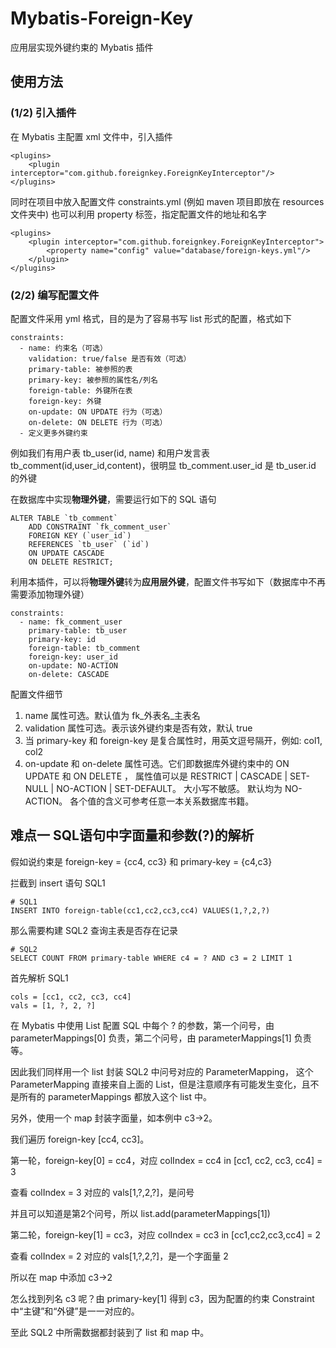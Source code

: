 # Mybatis-Foreign-Key
应用层实现外键约束的 Mybatis 插件

## 使用方法
### (1/2) 引入插件
在 Mybatis 主配置 xml 文件中，引入插件
~~~
<plugins>
    <plugin interceptor="com.github.foreignkey.ForeignKeyInterceptor"/>
</plugins>
~~~
同时在项目中放入配置文件 constraints.yml (例如 maven 项目即放在 resources 文件夹中)
也可以利用 property 标签，指定配置文件的地址和名字
~~~
<plugins>
    <plugin interceptor="com.github.foreignkey.ForeignKeyInterceptor">
        <property name="config" value="database/foreign-keys.yml"/>
    </plugin>
</plugins>
~~~
### (2/2) 编写配置文件
配置文件采用 yml 格式，目的是为了容易书写 list 形式的配置，格式如下
~~~
constraints:
  - name: 约束名（可选）
    validation: true/false 是否有效（可选）
    primary-table: 被参照的表
    primary-key: 被参照的属性名/列名
    foreign-table: 外键所在表
    foreign-key: 外键
    on-update: ON UPDATE 行为（可选）
    on-delete: ON DELETE 行为（可选）
  - 定义更多外键约束
~~~
例如我们有用户表 tb_user(id, name) 和用户发言表 tb_comment(id,user_id,content)，很明显 tb_comment.user_id 是 tb_user.id 的外键

在数据库中实现**物理外键**，需要运行如下的 SQL 语句
~~~
ALTER TABLE `tb_comment`
    ADD CONSTRAINT `fk_comment_user`
    FOREIGN KEY (`user_id`)
    REFERENCES `tb_user` (`id`)
    ON UPDATE CASCADE
    ON DELETE RESTRICT;
~~~
利用本插件，可以将**物理外键**转为**应用层外键**，配置文件书写如下（数据库中不再需要添加物理外键）
~~~
constraints:
  - name: fk_comment_user
    primary-table: tb_user
    primary-key: id
    foreign-table: tb_comment
    foreign-key: user_id
    on-update: NO-ACTION
    on-delete: CASCADE
~~~
配置文件细节
1. name 属性可选。默认值为 fk_外表名_主表名
2. validation 属性可选。表示该外键约束是否有效，默认 true
3. 当 primary-key 和 foreign-key 是复合属性时，用英文逗号隔开，例如: col1, col2
4. on-update 和 on-delete 属性可选。它们即数据库外键约束中的 ON UPDATE 和 ON DELETE ，
属性值可以是 RESTRICT | CASCADE | SET-NULL | NO-ACTION | SET-DEFAULT。
大小写不敏感。
默认均为 NO-ACTION。
各个值的含义可参考任意一本关系数据库书籍。

## 难点一 SQL语句中字面量和参数(?)的解析
假如说约束是 foreign-key = {cc4, cc3} 和 primary-key = {c4,c3}

拦截到 insert 语句 SQL1

~~~
# SQL1
INSERT INTO foreign-table(cc1,cc2,cc3,cc4) VALUES(1,?,2,?)
~~~

那么需要构建 SQL2 查询主表是否存在记录

~~~
# SQL2
SELECT COUNT FROM primary-table WHERE c4 = ? AND c3 = 2 LIMIT 1
~~~


首先解析 SQL1
~~~
cols = [cc1, cc2, cc3, cc4]
vals = [1, ?, 2, ?]
~~~

在 Mybatis 中使用 List<ParameterMapping> 配置 SQL 中每个 ? 的参数，第一个问号，由 parameterMappings[0] 负责，第二个问号，由 parameterMappings[1] 负责等。

因此我们同样用一个 list 封装 SQL2 中问号对应的 ParameterMapping，
这个 ParameterMapping 直接来自上面的 List<ParameterMapping>，但是注意顺序有可能发生变化，且不是所有的 parameterMappings 都放入这个 list 中。

另外，使用一个 map 封装字面量，如本例中 c3->2。

我们遍历 foreign-key [cc4, cc3]。

第一轮，foreign-key[0] = cc4，对应 colIndex = cc4 in [cc1, cc2, cc3, cc4] = 3

查看 colIndex = 3 对应的 vals[1,?,2,?]，是问号

并且可以知道是第2个问号，所以 list.add(parameterMappings[1])

第二轮，foreign-key[1] = cc3，对应 colIndex = cc3 in [cc1,cc2,cc3,cc4] = 2

查看 colIndex = 2 对应的 vals[1,?,2,?]，是一个字面量 2

所以在 map 中添加 c3->2

怎么找到列名 c3 呢？由 primary-key[1] 得到 c3，因为配置的约束 Constraint 中“主键”和“外键”是一一对应的。

至此 SQL2 中所需数据都封装到了 list 和 map 中。